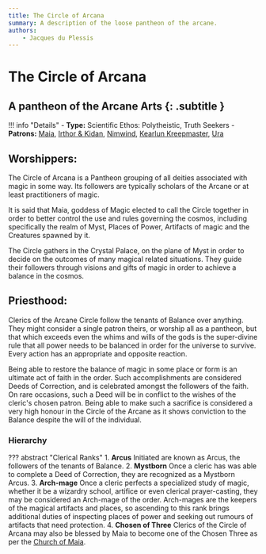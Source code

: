 ```yaml
---
title: The Circle of Arcana
summary: A description of the loose pantheon of the arcane.
authors:
    - Jacques du Plessis
---
```

# The Circle of Arcana
## A pantheon of the Arcane Arts {: .subtitle }

!!! info "Details"
    - **Type:** Scientific Ethos: Polytheistic, Truth Seekers
    - **Patrons:** [Maia](../deities/maia), [Irthor & Kidan](../deities/irthor_&_kidan), [Nimwind](../deities/nimwind), [Kearlun Kreepmaster](../deities/kaerlun), [Ura](../deities/ura)

## Worshippers:
The Circle of Arcana is a Pantheon grouping of all deities associated with magic in some way.  Its followers are typically scholars of the Arcane or at least practitioners of magic.

It is said that Maia, goddess of Magic elected to call the Circle together in order to better control the use and rules governing the cosmos, including specifically the realm of Myst, Places of Power, Artifacts of magic and the Creatures spawned by it.

The Circle gathers in the Crystal Palace, on the plane of Myst in order to decide on the outcomes of many magical related situations.  They guide their followers through visions and gifts of magic in order to achieve a balance in the cosmos.

## Priesthood: 
Clerics of the Arcane Circle follow the tenants of Balance over anything.  They might consider a single patron theirs, or worship all as a pantheon, but that which exceeds even the whims and wills of the gods is the super-divine rule that all power needs to be balanced in order for the universe to survive.  Every action has an appropriate and opposite reaction.

Being able to restore the balance of magic in some place or form is an ultimate act of faith in the order.  Such accomplishments are considered Deeds of Correction, and is celebrated amongst the followers of the faith.  On rare occasions, such a Deed will be in conflict to the wishes of the cleric's chosen patron.  Being able to make such a sacrifice is considered a very high honour in the Circle of the Arcane as it shows conviction to the Balance despite the will of the individual.

### Hierarchy

??? abstract "Clerical Ranks"
    1. **Arcus** Initiated are known as Arcus, the followers of the tenants of Balance.
    2. **Mystborn** Once a cleric has was able to complete a Deed of Correction, they are recognized as a Mystborn Arcus.
    3. **Arch-mage** Once a cleric perfects a specialized study of magic, whether it be a wizardry school, artifice or even clerical prayer-casting, they may be considered an Arch-mage of the order. Arch-mages are the keepers of the magical artifacts and places, so ascending to this rank brings additional duties of inspecting places of power and seeking out rumours of artifacts that need protection.
    4. **Chosen of Three** Clerics of the Circle of Arcana may also be blessed by Maia to become one of the Chosen Three as per the [Church of Maia](../divine_arcanum#chosen_3).